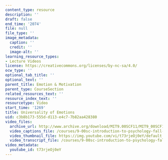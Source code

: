 ```yaml
---
content_type: resource
description: ''
draft: false
end_time: '2074'
file: null
file_type: ''
image_metadata:
  caption: ''
  credit: ''
  image-alt: ''
learning_resource_types:
- Lecture Videos
license: https://creativecommons.org/licenses/by-nc-sa/4.0/
ocw_type: ''
optional_tab_title: ''
optional_text: ''
parent_title: Emotion & Motivation
parent_type: CourseSection
related_resources_text: ''
resource_index_text: ''
resourcetype: Video
start_time: '1269'
title: Universality of Emotions
uid: c3b8b173-555d-d113-e4c7-7b82aa428380
video_files:
  archive_url: http://www.archive.org/download/MIT9.00SCF11/MIT9_00SCF11_lec15_300k.mp4
  video_captions_file: /courses/9-00sc-introduction-to-psychology-fall-2011/c94a6642f84f5ec59572127e0b952001_t73rjeOj0eY.vtt
  video_thumbnail_file: https://img.youtube.com/vi/t73rjeOj0eY/default.jpg
  video_transcript_file: /courses/9-00sc-introduction-to-psychology-fall-2011/c9da53ed284730a0ab9245bc8b724b11_t73rjeOj0eY.pdf
video_metadata:
  youtube_id: t73rjeOj0eY
---
```

